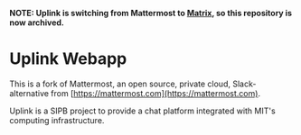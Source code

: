 **NOTE: Uplink is switching from Mattermost to [Matrix](https://matrix.org), so this repository is now archived.**

# Uplink Webapp

This is a fork of Mattermost, an open source, private cloud, Slack-alternative from [https://mattermost.com](https://mattermost.com).

Uplink is a SIPB project to provide a chat platform integrated with MIT's computing infrastructure.
